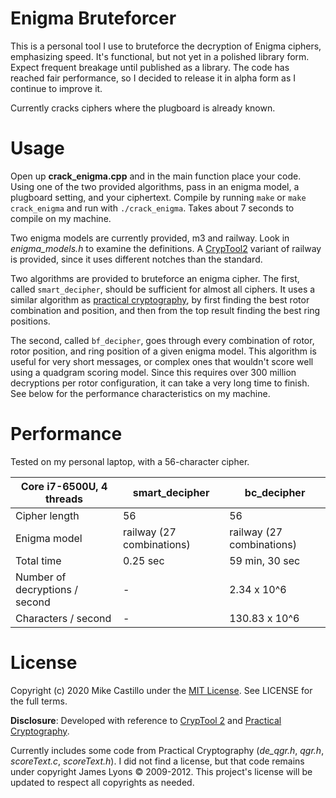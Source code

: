 # Enigma Bruteforcer

This is a personal tool I use to bruteforce the decryption of Enigma ciphers, emphasizing speed. It's functional, but not yet in a polished library form. Expect frequent breakage until published as a library. The code has reached fair performance, so I decided to release it in alpha form as I continue to improve it.

Currently cracks ciphers where the plugboard is already known.


# Usage

Open up **crack_enigma.cpp** and in the main function place your code. Using one of the two provided algorithms, pass in an enigma model, a plugboard setting, and your ciphertext. Compile by running `make` or `make crack_enigma` and run with `./crack_enigma`. Takes about 7 seconds to compile on my machine.

Two enigma models are currently provided, m3 and railway. Look in *enigma_models.h* to examine the definitions. A [CrypTool2](https://www.cryptool.org/de/cryptool2) variant of railway is provided, since it uses different notches than the standard.

Two algorithms are provided to bruteforce an enigma cipher. The first, called `smart_decipher`, should be sufficient for almost all ciphers. It uses a similar algorithm as [practical cryptography](http://www.practicalcryptography.com/cryptanalysis/breaking-machine-ciphers/cryptanalysis-enigma-part-2/), by first finding the best rotor combination and position, and then from the top result finding the best ring positions.

The second, called `bf_decipher`, goes through every combination of rotor, rotor position, and ring position of a given enigma model. This algorithm is useful for very short messages, or complex ones that wouldn't score well using a quadgram scoring model. Since this requires over 300 million decryptions per rotor configuration, it can take a very long time to finish. See below for the performance characteristics on my machine.



# Performance

Tested on my personal laptop, with a 56-character cipher.



| Core i7-6500U, 4 threads       | smart_decipher            | bc_decipher               |
| ------------------------------ | ------------------------- | ------------------------- |
| Cipher length                  | 56                        | 56                        |
| Enigma model                   | railway (27 combinations) | railway (27 combinations) |
| Total time                     | 0.25 sec                  | 59 min, 30 sec            |
| Number of decryptions / second | -                         | 2.34 x 10^6               |
| Characters / second            | -                         | 130.83 x 10^6             |




# License

Copyright (c) 2020 Mike Castillo under the [MIT License](https://choosealicense.com/licenses/mit/). See LICENSE for the full terms.

**Disclosure**: Developed with reference to [CrypTool 2](https://www.cryptool.org/en/cryptool2) and [Practical Cryptography](http://www.practicalcryptography.com/cryptanalysis/breaking-machine-ciphers/cryptanalysis-enigma-part-2/).

Currently includes some code from Practical Cryptography (*de_qgr.h*, *qgr.h*, *scoreText.c*, *scoreText.h*). I did not find a license, but that code remains under copyright James Lyons © 2009-2012. This project's license will be updated to respect all copyrights as needed.